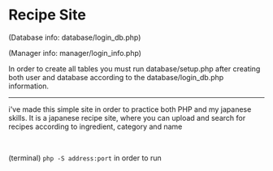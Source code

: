 <h1>Recipe Site</h1>
<p>(Database info: database/login_db.php)</p>
<p>(Manager info: manager/login_info.php)</p>
<p>In order to create all tables you must run database/setup.php after creating both user and database according to the database/login_db.php information.</p>
<hr>
<p>i've made this simple site in order to practice both PHP and my japanese skills. It is a japanese recipe site, where you can upload and search for recipes according to ingredient, category and name</p>
<br>
<p>(terminal) <code>php -S address:port</code> in order to run</p>
